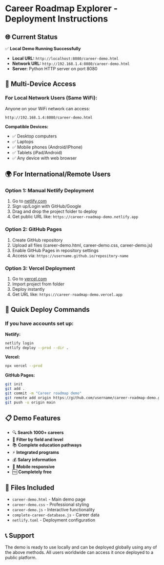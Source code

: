 # Career Roadmap Explorer - Deployment Instructions

## 🌐 **Current Status**

✅ **Local Demo Running Successfully**
- **Local URL:** `http://localhost:8080/career-demo.html`
- **Network URL:** `http://192.168.1.4:8080/career-demo.html`
- **Server:** Python HTTP server on port 8080

## 📱 **Multi-Device Access**

### **For Local Network Users (Same WiFi):**
Anyone on your WiFi network can access:
```
http://192.168.1.4:8080/career-demo.html
```

**Compatible Devices:**
- ✅ Desktop computers
- ✅ Laptops 
- ✅ Mobile phones (Android/iPhone)
- ✅ Tablets (iPad/Android)
- ✅ Any device with web browser

## 🌍 **For International/Remote Users**

### **Option 1: Manual Netlify Deployment**
1. Go to [netlify.com](https://netlify.com)
2. Sign up/Login with GitHub/Google
3. Drag and drop the project folder to deploy
4. Get public URL like: `https://career-roadmap-demo.netlify.app`

### **Option 2: GitHub Pages**
1. Create GitHub repository
2. Upload all files (career-demo.html, career-demo.css, career-demo.js)
3. Enable GitHub Pages in repository settings
4. Access via: `https://username.github.io/repository-name`

### **Option 3: Vercel Deployment**
1. Go to [vercel.com](https://vercel.com)
2. Import project from folder
3. Deploy instantly
4. Get URL like: `https://career-roadmap-demo.vercel.app`

## 🚀 **Quick Deploy Commands**

### **If you have accounts set up:**

**Netlify:**
```bash
netlify login
netlify deploy --prod --dir .
```

**Vercel:**
```bash
npx vercel --prod
```

**GitHub Pages:**
```bash
git init
git add .
git commit -m "Career roadmap demo"
git remote add origin https://github.com/username/career-roadmap-demo.git
git push -u origin main
```

## 📋 **Demo Features**

- 🔍 **Search 1000+ careers**
- 🎯 **Filter by field and level**
- 📚 **Complete education pathways**
- ⚡ **Integrated programs**
- 💰 **Salary information**
- 📱 **Mobile responsive**
- 🆓 **Completely free**

## 🔗 **Files Included**

- `career-demo.html` - Main demo page
- `career-demo.css` - Professional styling
- `career-demo.js` - Interactive functionality
- `complete-career-database.js` - Career data
- `netlify.toml` - Deployment configuration

## 📞 **Support**

The demo is ready to use locally and can be deployed globally using any of the above methods. All users worldwide can access it once deployed to a public platform.
